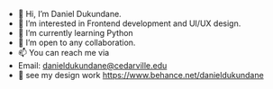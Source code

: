- 👋 Hi, I’m Daniel Dukundane.
- 👀 I’m interested in Frontend development and UI/UX design.
- 🌱 I’m currently learning Python
- 💞️ I’m open to any collaboration.
- 📫 You can reach me via
- Email: danieldukundane@cedarville.edu
- 🎨 see my design work https://www.behance.net/danieldukundane
<!---
Daniel-Dukundane/Daniel-Dukundane is a ✨ special ✨ repository because its `README.md` (this file) appears on your GitHub profile.
You can click the Preview link to take a look at your changes.
--->
